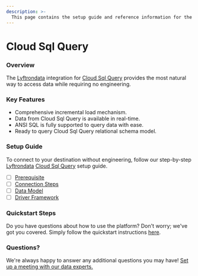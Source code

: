 ```yaml
---
description: >-
  This page contains the setup guide and reference information for the Cloud Sql Query source connector.
---
```


# Cloud Sql Query

### Overview

The [Lyftrondata](https://www.lyftrondata.com/) integration for [Cloud Sql Query](None) provides the most natural way to access data while requiring no engineering.

### Key Features

* Comprehensive incremental load mechanism.
* Data from Cloud Sql Query is available in real-time.&#x20;
* ANSI SQL is fully supported to query data with ease.
* Ready to query Cloud Sql Query relational schema model.

### Setup Guide

To connect to your destination without engineering, follow our step-by-step [Lyftrondata](https://www.lyftrondata.com/)  [Cloud Sql Query](None) setup guide.

* [ ] [Prerequisite](prerequisite.md)
* [ ] [Connection Steps](connection-steps.md)
* [ ] [Data Model](data-model/erd.md)
* [ ] [Driver Framework](driver-framework/)

### Quickstart Steps

Do you have questions about how to use the platform? Don't worry; we've got you covered. Simply follow the quickstart instructions [here](../README.md).

### Questions? <a href="#questions" id="questions"></a>

We're always happy to answer any additional questions you may have! [Set up a meeting with our data experts.](https://www.lyftrondata.com/book-a-meeting/)

